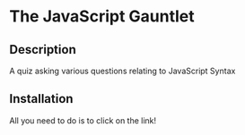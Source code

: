 # The JavaScript Gauntlet

## Description
A quiz asking various questions relating to JavaScript Syntax

## Installation
All you need to do is to click on the link! 